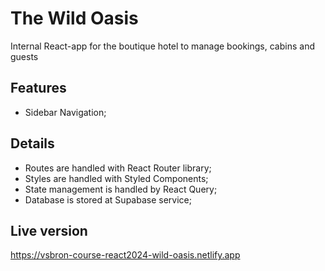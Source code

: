 # The Wild Oasis

Internal React-app for the boutique hotel to manage bookings, cabins and guests

## Features

- Sidebar Navigation;

## Details

- Routes are handled with React Router library;
- Styles are handled with Styled Components;
- State management is handled by React Query;
- Database is stored at Supabase service;

## Live version

https://vsbron-course-react2024-wild-oasis.netlify.app
